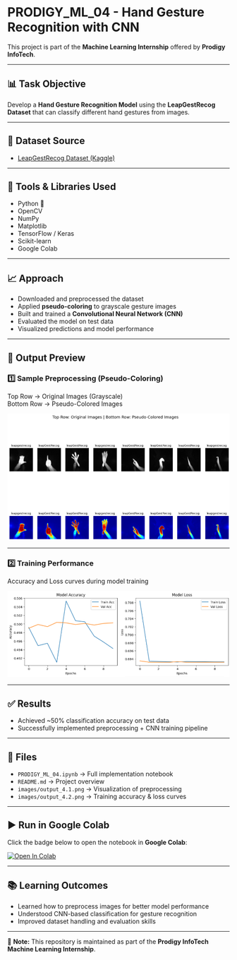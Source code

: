 # PRODIGY_ML_04 - Hand Gesture Recognition with CNN

This project is part of the **Machine Learning Internship** offered by **Prodigy InfoTech**.

---

## 📊 Task Objective
Develop a **Hand Gesture Recognition Model** using the **LeapGestRecog Dataset** that can classify different hand gestures from images.

---

## 📌 Dataset Source
- [LeapGestRecog Dataset (Kaggle)](https://www.kaggle.com/gti-upm/leapgestrecog)

---

## 🔧 Tools & Libraries Used
- Python 🐍  
- OpenCV  
- NumPy  
- Matplotlib  
- TensorFlow / Keras  
- Scikit-learn  
- Google Colab  

---

## 📈 Approach
- Downloaded and preprocessed the dataset  
- Applied **pseudo-coloring** to grayscale gesture images  
- Built and trained a **Convolutional Neural Network (CNN)**  
- Evaluated the model on test data  
- Visualized predictions and model performance  

---

## 🚀 Output Preview  

### 1️⃣ Sample Preprocessing (Pseudo-Coloring)
Top Row → Original Images (Grayscale)  
Bottom Row → Pseudo-Colored Images  

![Sample Gesture Preprocessing](ouput_4.1.png)

---

### 2️⃣ Training Performance
Accuracy and Loss curves during model training  

![Training Curves](output_4.2.png)

---

## ✅ Results
- Achieved ~50% classification accuracy on test data  
- Successfully implemented preprocessing + CNN training pipeline  

---

## 📁 Files
- `PRODIGY_ML_04.ipynb` → Full implementation notebook  
- `README.md` → Project overview  
- `images/output_4.1.png` → Visualization of preprocessing  
- `images/output_4.2.png` → Training accuracy & loss curves  

---

## ▶️ Run in Google Colab
Click the badge below to open the notebook in **Google Colab**:

[![Open In Colab](https://colab.research.google.com/assets/colab-badge.svg)](https://colab.research.google.com/github/MiliSharma-1808/PRODIGY_ML_04/blob/main/PRODIGY_ML_04.ipynb)

---

## 📚 Learning Outcomes
- Learned how to preprocess images for better model performance  
- Understood CNN-based classification for gesture recognition  
- Improved dataset handling and evaluation skills  

---

📝 **Note:** This repository is maintained as part of the **Prodigy InfoTech Machine Learning Internship**.
